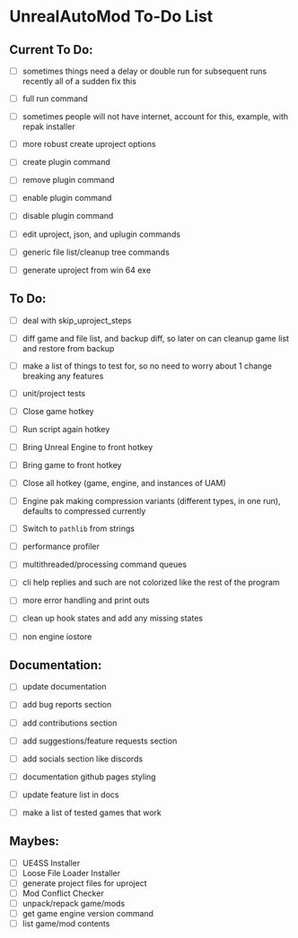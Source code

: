 # UnrealAutoMod To-Do List


## Current To Do:
- [ ] sometimes things need a delay or double run for subsequent runs recently all of a sudden fix this
- [ ] full run command
- [ ] sometimes people will not have internet, account for this, example, with repak installer
- [ ] more robust create uproject options
- [ ] create plugin command
- [ ] remove plugin command
- [ ] enable plugin command
- [ ] disable plugin command
- [ ] edit uproject, json, and uplugin commands
- [ ] generic file list/cleanup tree commands
- [ ] generate uproject from win 64 exe


## To Do:
- [ ] deal with skip_uproject_steps
- [ ] diff game and file list, and backup diff, so later on can cleanup game list and restore from backup
- [ ] make a list of things to test for, so no need to worry about 1 change breaking any features
- [ ] unit/project tests
- [ ] Close game hotkey
- [ ] Run script again hotkey
- [ ] Bring Unreal Engine to front hotkey
- [ ] Bring game to front hotkey
- [ ] Close all hotkey (game, engine, and instances of UAM)
- [ ] Engine pak making compression variants (different types, in one run), defaults to compressed currently
- [ ] Switch to `pathlib` from strings
- [ ] performance profiler
- [ ] multithreaded/processing command queues
- [ ] cli help replies and such are not colorized like the rest of the program
- [ ] more error handling and print outs
- [ ] clean up hook states and add any missing states
- [ ] non engine iostore


## Documentation:
- [ ] update documentation
- [ ] add bug reports section
- [ ] add contributions section
- [ ] add suggestions/feature requests section
- [ ] add socials section like discords
- [ ] documentation github pages styling
- [ ] update feature list in docs
- [ ] make a list of tested games that work


## Maybes:
- [ ] UE4SS Installer
- [ ] Loose File Loader Installer
- [ ] generate project files for uproject
- [ ] Mod Conflict Checker
- [ ] unpack/repack game/mods
- [ ] get game engine version command
- [ ] list game/mod contents
